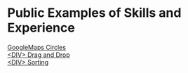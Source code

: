 <h1>Public Examples of Skills and Experience</h1>
    <a href="Circles/" title="GoogleMaps Playground Demos">GoogleMaps Circles</a><br>
    <a href="DIV_D&D/" title="GoogleMaps Playground Demos">&lt;DIV&gt; Drag and Drop</a><br>
    <a href="DIV_Sorting/" title="GoogleMaps Playground Demos">&lt;DIV&gt; Sorting</a><br>
